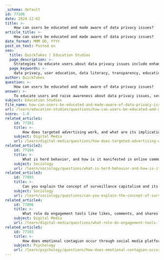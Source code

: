 ```yaml
---
_schema: default
id: 77106
date: 2024-12-02
title: >-
    How can users be educated and made aware of data privacy issues?
article_title: >-
    How can users be educated and made aware of data privacy issues?
date_format: MMM DD, YYYY
post_on_text: Posted on
seo:
  title: QuickTakes | Education Studies
  page_description: >-
    Strategies to educate users about data privacy issues include enhancing data literacy, promoting transparency from organizations, integrating data privacy into educational curricula, simplifying privacy policies, informing users of their rights, encouraging critical thinking, utilizing engagement tools, hosting community outreach programs, and leveraging digital media.
  page_keywords: >-
    data privacy, user education, data literacy, transparency, educational initiatives, privacy policies, user rights, critical thinking, engagement tools, community outreach, media awareness, GDPR, CCPA
author: QuickTakes
question: >-
    How can users be educated and made aware of data privacy issues?
answer: >-
    To educate users and raise awareness about data privacy issues, several strategies can be implemented:\n\n1. **Enhancing Data Literacy**: Users should be provided with content that improves their understanding of data privacy, including how their data is collected, used, and shared. This can involve workshops, online courses, and informative articles that explain complex concepts in simple terms.\n\n2. **Transparency from Organizations**: Companies should cultivate trust by clearly explaining their data practices. This includes detailing what data is collected, how it is used, and the benefits to the user. Organizations should focus on extracting insights without compromising personally identifiable information (PII).\n\n3. **Educational Initiatives in Schools**: Educational institutions should incorporate data privacy education into their curricula. This should not only target students but also involve training for administrators to ensure a comprehensive understanding of data privacy issues.\n\n4. **User-Friendly Privacy Policies**: Organizations should strive to make their privacy policies more intelligible and accessible. This includes simplifying the language used and structuring the information in a way that is easy to navigate, which can help users better understand their rights and the implications of data sharing.\n\n5. **Promoting Awareness of Rights**: Users should be informed about their rights regarding data privacy, including the ability to access, correct, and delete their personal information. Awareness campaigns can help users understand laws like the General Data Protection Regulation (GDPR) and the California Consumer Privacy Act (CCPA).\n\n6. **Encouraging Critical Thinking**: Users should be encouraged to critically assess the services they use and the data they share. This includes understanding the potential risks associated with data sharing and the importance of consent.\n\n7. **Utilizing Engagement Tools**: Organizations can use engagement tools to gather feedback from users about their concerns regarding data privacy. Actively listening to these concerns and addressing them can foster a more informed user base.\n\n8. **Community Outreach Programs**: Hosting community events or webinars focused on data privacy can help reach a broader audience. These programs can provide practical tips on protecting personal data and navigating privacy settings on various platforms.\n\n9. **Leveraging Media and Social Platforms**: Utilizing social media and other digital platforms to disseminate information about data privacy can effectively reach a large audience. Engaging content, such as infographics and videos, can make the information more relatable and easier to understand.\n\nBy implementing these strategies, users can become more informed about data privacy issues, leading to better decision-making regarding their personal information in the digital landscape.
subject: Education Studies
file_name: how-can-users-be-educated-and-made-aware-of-data-privacy-issues.md
url: /learn/education-studies/questions/how-can-users-be-educated-and-made-aware-of-data-privacy-issues
score: -1.0
related_article1:
    id: 77101
    title: >-
        How does targeted advertising work, and what are its implications for user privacy?
    subject: Digital Media
    url: /learn/digital-media/questions/how-does-targeted-advertising-work-and-what-are-its-implications-for-user-privacy
related_article2:
    id: 77104
    title: >-
        What is herd behavior, and how is it manifested in online communities?
    subject: Sociology
    url: /learn/sociology/questions/what-is-herd-behavior-and-how-is-it-manifested-in-online-communities
related_article3:
    id: 77093
    title: >-
        Can you explain the concept of surveillance capitalism and its impact on user privacy?
    subject: Sociology
    url: /learn/sociology/questions/can-you-explain-the-concept-of-surveillance-capitalism-and-its-impact-on-user-privacy
related_article4:
    id: 77096
    title: >-
        What role do engagement tools like likes, comments, and shares play in algorithmic influence?
    subject: Digital Media
    url: /learn/digital-media/questions/what-role-do-engagement-tools-like-likes-comments-and-shares-play-in-algorithmic-influence
related_article5:
    id: 77103
    title: >-
        How does emotional contagion occur through social media platforms?
    subject: Psychology
    url: /learn/psychology/questions/how-does-emotional-contagion-occur-through-social-media-platforms
---
```


&nbsp;